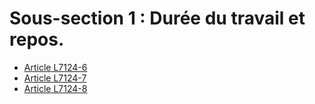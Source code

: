 # Sous-section 1 : Durée du travail et repos.

* [Article L7124-6](./LEGIARTI000006904639.md)
* [Article L7124-7](./LEGIARTI000006904640.md)
* [Article L7124-8](./LEGIARTI000006904642.md)
